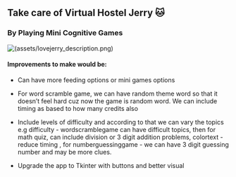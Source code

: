 ## Take care of Virtual Hostel Jerry 🐱
### By Playing Mini Cognitive Games

![(assets/lovejerry_description.png)](https://github.com/hhafzahh/1D_CTD_Game/blob/main/assests/lovejerry_description.png)

#### Improvements to make would be: 

- Can have more feeding options or mini games options

- For word scramble game, we can have random theme word so that it doesn’t feel hard cuz now the game is random word. We can include timing as based to how many credits also 

- Include levels of difficulty and according to that we can vary the topics e.g difficulty - wordscramblegame can have difficult topics, then for math quiz, can include division or 3 digit addition problems, colortext - reduce timing , for numberguessinggame - we can have 3 digit guessing number and may be more clues.

- Upgrade the app to Tkinter with buttons and better visual

